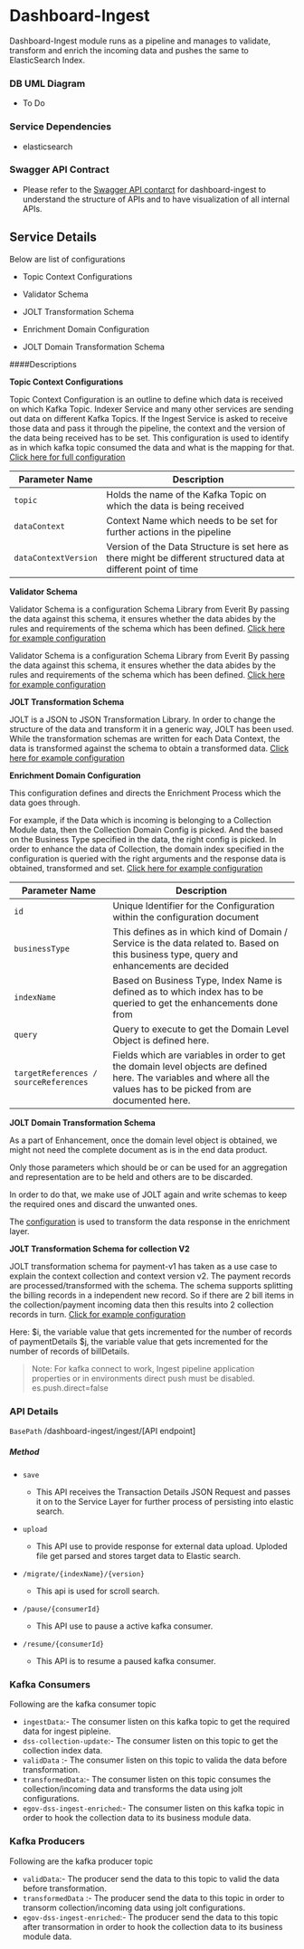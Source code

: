 # Dashboard-Ingest

Dashboard-Ingest module runs as a pipeline and manages to validate, transform and enrich the incoming data and pushes the same to ElasticSearch Index.

### DB UML Diagram

- To Do

### Service Dependencies

- elasticsearch

### Swagger API Contract

- Please refer to the [Swagger API contarct](https://editor.swagger.io/?url=https://raw.githubusercontent.com/upyog/UPYOG/master/business-services/Docs/dss-dashboard/DSS%20Ingest%20YAML%20Spec%201.0.0.yaml) for dashboard-ingest to understand the structure of APIs and to have visualization of all internal APIs.



## Service Details

Below are list of configurations

- Topic Context Configurations

- Validator Schema

- JOLT Transformation Schema

- Enrichment Domain Configuration 

- JOLT Domain Transformation Schema

####Descriptions

**Topic Context Configurations**

Topic Context Configuration is an outline to define which data is received on which Kafka Topic. 
Indexer Service and many other services are sending out data on different Kafka Topics. If the Ingest Service is asked to receive those data and pass it through the pipeline, the context and the version of the data being received has to be set. This configuration is used to identify as in which kafka topic consumed the data and what is the mapping for that.
[Click here for full configuration](https://github.com/upyog/upyog-configs/blob/master/configs/egov-dss-dashboards/dashboard-ingest/TopicContextConfiguration.json)

| Parameter Name                    | Description                                                                                                       | 
| ----------------------------------| ------------------------------------------------------------------------------------------------------------------|
| `topic`                           | Holds the name of the Kafka Topic on which the data is being received                                             |           
| `dataContext`                     | Context Name which needs to be set for further actions in the pipeline                                            |
| `dataContextVersion`              | Version of the Data Structure is set here as there might be different structured data at different point of time  |

**Validator Schema**

Validator Schema is a configuration Schema Library from Everit
By passing the data against this schema, it ensures whether the data abides by the rules and requirements of the schema which has been defined. [Click here for example configuration](https://github.com/egovernments/configs/blob/master/egov-dss-dashboards/dashboard-ingest/validator_transaction_v1.json) 

Validator Schema is a configuration Schema Library from Everit
By passing the data against this schema, it ensures whether the data abides by the rules and requirements of the schema which has been defined. [Click here for example configuration](https://github.com/upyog/upyog-configs/blob/master/configs/egov-dss-dashboards/dashboard-ingest/validator_transaction_v1.json)



**JOLT Transformation Schema**

JOLT is a JSON to JSON Transformation Library. In order to change the structure of the data and transform it in a generic way, JOLT has been used. 
While the transformation schemas are written for each Data Context, the data is transformed against the schema to obtain a transformed data. 
[Click here for example configuration](https://github.com/upyog/upyog-configs/blob/master/configs/egov-dss-dashboards/dashboard-ingest/transform_collection_v1.json)

**Enrichment Domain Configuration** 

This configuration defines and directs the Enrichment Process which the data goes through. 

For example, if the Data which is incoming is belonging to a Collection Module data, then the Collection Domain Config is picked. And the based on the Business Type specified in the data, the right config is picked. 
In order to enhance the data of Collection, the domain index specified in the configuration is queried with the right arguments and the response data is obtained, transformed and set. 
[Click here for example configuration](https://github.com/upyog/upyog-configs/blob/master/configs/egov-dss-dashboards/dashboard-ingest/DomainConfig.json)

| Parameter Name                         | Description                                                                                                                                                             | 
| ---------------------------------------| ------------------------------------------------------------------------------------------------------------------------------------------------------------------------|
| `id`                                   | Unique Identifier for the Configuration within the configuration document                                                                                               |           
| `businessType`                         | This defines as in which kind of Domain / Service is the data related to. Based on this business type, query and enhancements are decided                               |
| `indexName`                            | Based on Business Type, Index Name is defined as to which index has to be queried to get the enhancements done from                                                     |
| `query`                                | Query to execute to get the Domain Level Object is defined here.                                                                                                        |
| `targetReferences / sourceReferences`  | Fields which are variables in order to get the domain level objects are defined here. The variables and where all the values has to be picked from are documented here. |      

**JOLT Domain Transformation Schema**

As a part of Enhancement, once the domain level object is obtained, we might not need the complete document as is in the end data product. 

Only those parameters which should be or can be used for an aggregation and representation are to be held and others are to be discarded. 

In order to do that, we make use of JOLT again and write schemas to keep the required ones and discard the unwanted ones. 

The [configuration](https://github.com/upyog/upyog-configs/blob/master/configs/egov-dss-dashboards/dashboard-ingest/transform_tl_v1.json) is used to transform the data response in the enrichment layer.


**JOLT Transformation Schema for collection V2**

JOLT transformation schema for payment-v1 has taken as a use case to explain the context  collection and context version v2. The payment records are processed/transformed with the schema. The schema supports splitting the billing records in a independent new record. So if there are 2 bill items in the collection/payment incoming data then this results into 2 collection records in turn.
[Click for example configuration](https://github.com/upyog/upyog-configs/blob/master/configs/egov-dss-dashboards/dashboard-ingest/transform_collection_v2.json)

Here: $i, the variable value that gets incremented for the number of records of paymentDetails 
$j, the variable value that gets incremented for the number of records of billDetails.

>Note: For kafka connect to work, Ingest pipeline application properties or in environments direct push must be disabled.
es.push.direct=false

 

### API Details

`BasePath` /dashboard-ingest/ingest/[API endpoint]

##### Method

- `save`
   - This API receives the Transaction Details JSON Request and passes it on to the Service Layer for further process of persisting into elastic search.

- `upload`
   - This API use to provide response for external data upload. Uploded file get parsed and stores target data to Elastic search.

- `/migrate/{indexName}/{version}`
   -  This api is used for scroll search.
   
- `/pause/{consumerId}`
    - This API use to pause a active kafka consumer.
    
- `/resume/{consumerId}`
    - This API is to resume a paused kafka consumer.

### Kafka Consumers
Following are the kafka consumer topic
- `ingestData`:- The consumer listen on this kafka topic to get the required data for ingest pipleine.
- `dss-collection-update`:- The consumer listen on this topic to get the collection index data.
- `validData` :- The consumer listen on this topic to valida the data before transformation.
- `transformedData`:- The consumer listen on this topic consumes the collection/incoming data and transforms the data using jolt configurations.
- `egov-dss-ingest-enriched`:- The consumer listen on this kafka topic in order to hook the collection data to its business module data.

### Kafka Producers
Following are the kafka producer topic
- `validData`:- The producer send the data to this topic to valid the data before transformation.
- `transformedData` :- The producer send the data to this topic in order to transorm collection/incoming data using jolt configurations.
- `egov-dss-ingest-enriched`:- The producer send the data to this topic after transormation in order to hook the collection data to its business module data.
